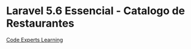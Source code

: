 # Laravel 5.6 Essencial - Catalogo de Restaurantes

[Code Experts Learning](http://bit.ly/ce-learn)

